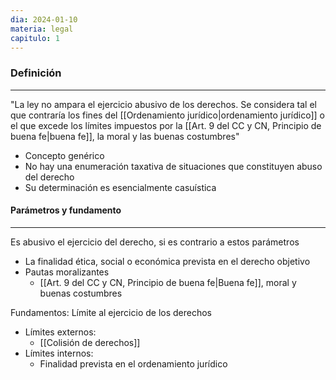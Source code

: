 ```yaml
---
dia: 2024-01-10
materia: legal
capitulo: 1
---
```

### Definición
---
"La ley no ampara el ejercicio abusivo de los derechos. Se considera tal el que contraría los fines del [[Ordenamiento jurídico|ordenamiento jurídico]] o el que excede los límites impuestos por la [[Art. 9 del CC y CN, Principio de buena fe|buena fe]], la moral y las buenas costumbres"

* Concepto genérico
* No hay una enumeración taxativa de situaciones que constituyen abuso del derecho
* Su determinación es esencialmente casuística

#### Parámetros y fundamento
---
Es abusivo el ejercicio del derecho, si es contrario a estos parámetros
* La finalidad ética, social o económica prevista en el derecho objetivo
* Pautas moralizantes
	* [[Art. 9 del CC y CN, Principio de buena fe|Buena fe]], moral y buenas costumbres

Fundamentos:
	Límite al ejercicio de los derechos

* Límites externos:
	* [[Colisión de derechos]]
* Límites internos:
	* Finalidad prevista en el ordenamiento jurídico